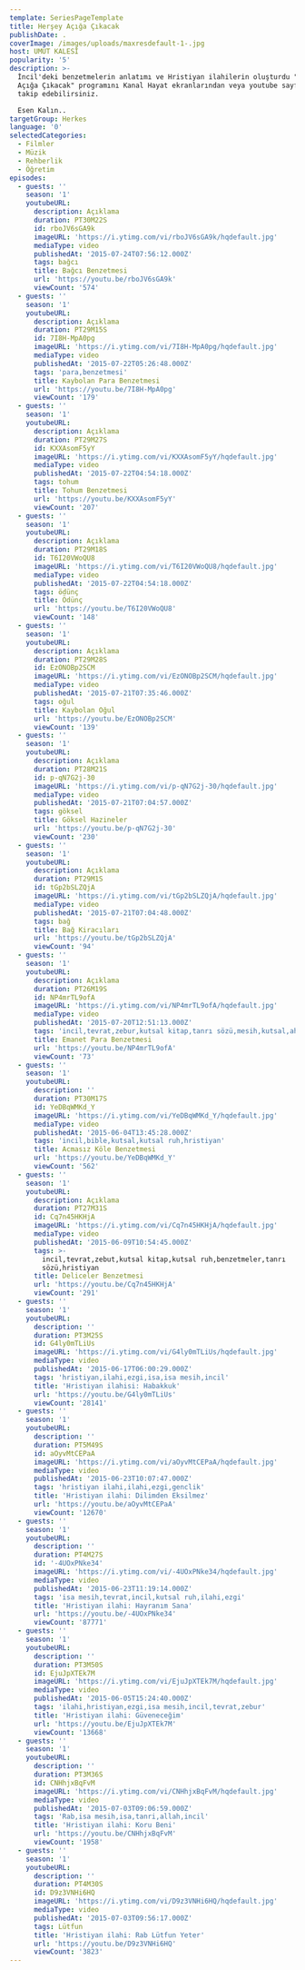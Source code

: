 ```yaml
---
template: SeriesPageTemplate
title: Herşey Açığa Çıkacak
publishDate: .
coverImage: /images/uploads/maxresdefault-1-.jpg
host: UMUT KALESİ
popularity: '5'
description: >-
  İncil'deki benzetmelerin anlatımı ve Hristiyan ilahilerin oluşturdu "Her şey
  Açığa Çıkacak" programını Kanal Hayat ekranlarından veya youtube sayfamızdan
  takip edebilirsiniz. 

  Esen Kalın..
targetGroup: Herkes
language: '0'
selectedCategories:
  - Filmler
  - Müzik
  - Rehberlik
  - Öğretim
episodes:
  - guests: ''
    season: '1'
    youtubeURL:
      description: Açıklama
      duration: PT30M22S
      id: rboJV6sGA9k
      imageURL: 'https://i.ytimg.com/vi/rboJV6sGA9k/hqdefault.jpg'
      mediaType: video
      publishedAt: '2015-07-24T07:56:12.000Z'
      tags: bağcı
      title: Bağcı Benzetmesi
      url: 'https://youtu.be/rboJV6sGA9k'
      viewCount: '574'
  - guests: ''
    season: '1'
    youtubeURL:
      description: Açıklama
      duration: PT29M15S
      id: 7I8H-MpA0pg
      imageURL: 'https://i.ytimg.com/vi/7I8H-MpA0pg/hqdefault.jpg'
      mediaType: video
      publishedAt: '2015-07-22T05:26:48.000Z'
      tags: 'para,benzetmesi'
      title: Kaybolan Para Benzetmesi
      url: 'https://youtu.be/7I8H-MpA0pg'
      viewCount: '179'
  - guests: ''
    season: '1'
    youtubeURL:
      description: Açıklama
      duration: PT29M27S
      id: KXXAsomF5yY
      imageURL: 'https://i.ytimg.com/vi/KXXAsomF5yY/hqdefault.jpg'
      mediaType: video
      publishedAt: '2015-07-22T04:54:18.000Z'
      tags: tohum
      title: Tohum Benzetmesi
      url: 'https://youtu.be/KXXAsomF5yY'
      viewCount: '207'
  - guests: ''
    season: '1'
    youtubeURL:
      description: Açıklama
      duration: PT29M18S
      id: T6I20VWoQU8
      imageURL: 'https://i.ytimg.com/vi/T6I20VWoQU8/hqdefault.jpg'
      mediaType: video
      publishedAt: '2015-07-22T04:54:18.000Z'
      tags: ödünç
      title: Ödünç
      url: 'https://youtu.be/T6I20VWoQU8'
      viewCount: '148'
  - guests: ''
    season: '1'
    youtubeURL:
      description: Açıklama
      duration: PT29M28S
      id: EzONOBp2SCM
      imageURL: 'https://i.ytimg.com/vi/EzONOBp2SCM/hqdefault.jpg'
      mediaType: video
      publishedAt: '2015-07-21T07:35:46.000Z'
      tags: oğul
      title: Kaybolan Oğul
      url: 'https://youtu.be/EzONOBp2SCM'
      viewCount: '139'
  - guests: ''
    season: '1'
    youtubeURL:
      description: Açıklama
      duration: PT28M21S
      id: p-qN7G2j-30
      imageURL: 'https://i.ytimg.com/vi/p-qN7G2j-30/hqdefault.jpg'
      mediaType: video
      publishedAt: '2015-07-21T07:04:57.000Z'
      tags: göksel
      title: Göksel Hazineler
      url: 'https://youtu.be/p-qN7G2j-30'
      viewCount: '230'
  - guests: ''
    season: '1'
    youtubeURL:
      description: Açıklama
      duration: PT29M1S
      id: tGp2bSLZQjA
      imageURL: 'https://i.ytimg.com/vi/tGp2bSLZQjA/hqdefault.jpg'
      mediaType: video
      publishedAt: '2015-07-21T07:04:48.000Z'
      tags: bağ
      title: Bağ Kiracıları
      url: 'https://youtu.be/tGp2bSLZQjA'
      viewCount: '94'
  - guests: ''
    season: '1'
    youtubeURL:
      description: Açıklama
      duration: PT26M19S
      id: NP4mrTL9ofA
      imageURL: 'https://i.ytimg.com/vi/NP4mrTL9ofA/hqdefault.jpg'
      mediaType: video
      publishedAt: '2015-07-20T12:51:13.000Z'
      tags: 'incil,tevrat,zebur,kutsal kitap,tanrı sözü,mesih,kutsal,ahiret'
      title: Emanet Para Benzetmesi
      url: 'https://youtu.be/NP4mrTL9ofA'
      viewCount: '73'
  - guests: ''
    season: '1'
    youtubeURL:
      description: ''
      duration: PT30M17S
      id: YeDBqWMKd_Y
      imageURL: 'https://i.ytimg.com/vi/YeDBqWMKd_Y/hqdefault.jpg'
      mediaType: video
      publishedAt: '2015-06-04T13:45:28.000Z'
      tags: 'incil,bible,kutsal,kutsal ruh,hristiyan'
      title: Acmasız Köle Benzetmesi
      url: 'https://youtu.be/YeDBqWMKd_Y'
      viewCount: '562'
  - guests: ''
    season: '1'
    youtubeURL:
      description: Açıklama
      duration: PT27M31S
      id: Cq7n45HKHjA
      imageURL: 'https://i.ytimg.com/vi/Cq7n45HKHjA/hqdefault.jpg'
      mediaType: video
      publishedAt: '2015-06-09T10:54:45.000Z'
      tags: >-
        incil,tevrat,zebut,kutsal kitap,kutsal ruh,benzetmeler,tanrı
        sözü,hristiyan
      title: Deliceler Benzetmesi
      url: 'https://youtu.be/Cq7n45HKHjA'
      viewCount: '291'
  - guests: ''
    season: '1'
    youtubeURL:
      description: ''
      duration: PT3M25S
      id: G4ly0mTLiUs
      imageURL: 'https://i.ytimg.com/vi/G4ly0mTLiUs/hqdefault.jpg'
      mediaType: video
      publishedAt: '2015-06-17T06:00:29.000Z'
      tags: 'hristiyan,ilahi,ezgi,isa,isa mesih,incil'
      title: 'Hristiyan ilahisi: Habakkuk'
      url: 'https://youtu.be/G4ly0mTLiUs'
      viewCount: '28141'
  - guests: ''
    season: '1'
    youtubeURL:
      description: ''
      duration: PT5M49S
      id: aOyvMtCEPaA
      imageURL: 'https://i.ytimg.com/vi/aOyvMtCEPaA/hqdefault.jpg'
      mediaType: video
      publishedAt: '2015-06-23T10:07:47.000Z'
      tags: 'hristiyan ilahi,ilahi,ezgi,genclik'
      title: 'Hristiyan ilahi: Dilimden Eksilmez'
      url: 'https://youtu.be/aOyvMtCEPaA'
      viewCount: '12670'
  - guests: ''
    season: '1'
    youtubeURL:
      description: ''
      duration: PT4M27S
      id: '-4UOxPNke34'
      imageURL: 'https://i.ytimg.com/vi/-4UOxPNke34/hqdefault.jpg'
      mediaType: video
      publishedAt: '2015-06-23T11:19:14.000Z'
      tags: 'isa mesih,tevrat,incil,kutsal ruh,ilahi,ezgi'
      title: 'Hristiyan ilahi: Hayranım Sana'
      url: 'https://youtu.be/-4UOxPNke34'
      viewCount: '87771'
  - guests: ''
    season: '1'
    youtubeURL:
      description: ''
      duration: PT3M50S
      id: EjuJpXTEk7M
      imageURL: 'https://i.ytimg.com/vi/EjuJpXTEk7M/hqdefault.jpg'
      mediaType: video
      publishedAt: '2015-06-05T15:24:40.000Z'
      tags: 'ilahi,hristiyan,ezgi,isa mesih,incil,tevrat,zebur'
      title: 'Hristiyan ilahi: Güveneceğim'
      url: 'https://youtu.be/EjuJpXTEk7M'
      viewCount: '13668'
  - guests: ''
    season: '1'
    youtubeURL:
      description: ''
      duration: PT3M36S
      id: CNHhjxBqFvM
      imageURL: 'https://i.ytimg.com/vi/CNHhjxBqFvM/hqdefault.jpg'
      mediaType: video
      publishedAt: '2015-07-03T09:06:59.000Z'
      tags: 'Rab,isa mesih,isa,tanri,allah,incil'
      title: 'Hristiyan ilahi: Koru Beni'
      url: 'https://youtu.be/CNHhjxBqFvM'
      viewCount: '1958'
  - guests: ''
    season: '1'
    youtubeURL:
      description: ''
      duration: PT4M30S
      id: D9z3VNHi6HQ
      imageURL: 'https://i.ytimg.com/vi/D9z3VNHi6HQ/hqdefault.jpg'
      mediaType: video
      publishedAt: '2015-07-03T09:56:17.000Z'
      tags: Lütfun
      title: 'Hristiyan ilahi: Rab Lütfun Yeter'
      url: 'https://youtu.be/D9z3VNHi6HQ'
      viewCount: '3823'
---
```


